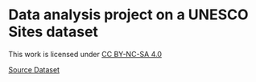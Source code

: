# Data analysis project on a UNESCO Sites dataset

This work is licensed under [CC BY-NC-SA 4.0](https://creativecommons.org/licenses/by-nc-sa/4.0/?ref=chooser-v1) 

[Source Dataset](https://www.kaggle.com/datasets/rishabhbhartiya/unesco-world-heritage-updated-2024)
